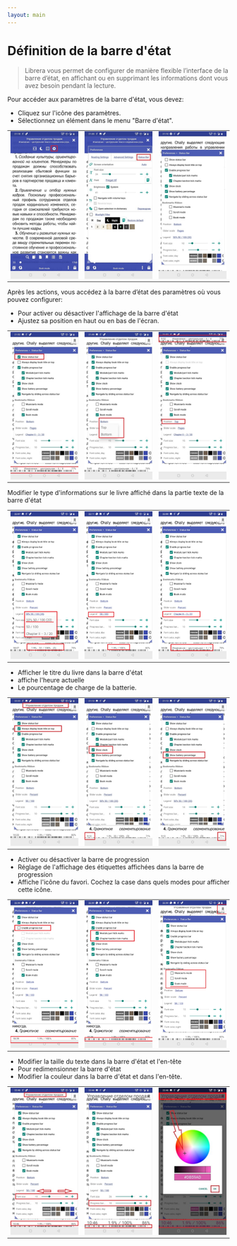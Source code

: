 ```yaml
---
layout: main
---
```


# Définition de la barre d'état

> Librera vous permet de configurer de manière flexible l’interface de la barre d’état, en affichant ou en supprimant les informations dont vous avez besoin pendant la lecture.

Pour accéder aux paramètres de la barre d'état, vous devez:
* Cliquez sur l'icône des paramètres.
* Sélectionnez un élément dans le menu &quot;Barre d'état&quot;.

||||
|-|-|-|
|![](1.jpg)|![](2.jpg)|![](3.jpg)|

Après les actions, vous accédez à la barre d’état des paramètres où vous pouvez configurer:
* Pour activer ou désactiver l'affichage de la barre d'état
* Ajustez sa position en haut ou en bas de l'écran.

||||
|-|-|-|
|![](20.jpg)|![](22.jpg)|![](21.jpg)|


Modifier le type d'informations sur le livre affiché dans la partie texte de la barre d'état

||||
|-|-|-|
|![](30.jpg)|![](31.jpg)|![](32.jpg)|

* Afficher le titre du livre dans la barre d'état
* affiche l'heure actuelle
* Le pourcentage de charge de la batterie.

||||
|-|-|-|
|![](40.jpg)|![](41.jpg)|![](42.jpg)|


* Activer ou désactiver la barre de progression
* Réglage de l'affichage des étiquettes affichées dans la barre de progression
* Affiche l'icône du favori. Cochez la case dans quels modes pour afficher cette icône.

||||
|-|-|-|
|![](50.jpg)|![](51.jpg)|![](52.jpg)|

* Modifier la taille du texte dans la barre d'état et l'en-tête
* Pour redimensionner la barre d'état
* Modifier la couleur dans la barre d'état et dans l'en-tête.

||||
|-|-|-|
|![](60.jpg)|![](61.jpg)|![](622.jpg)|
